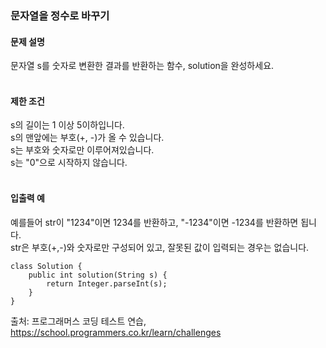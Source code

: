### 문자열을 정수로 바꾸기

#### 문제 설명
문자열 s를 숫자로 변환한 결과를 반환하는 함수, solution을 완성하세요.<br>
<br>

#### 제한 조건
s의 길이는 1 이상 5이하입니다.<br>
s의 맨앞에는 부호(+, -)가 올 수 있습니다.<br>
s는 부호와 숫자로만 이루어져있습니다.<br>
s는 "0"으로 시작하지 않습니다.<br>
<br>
#### 입출력 예<br>
예를들어 str이 "1234"이면 1234를 반환하고, "-1234"이면 -1234를 반환하면 됩니다.<br>
str은 부호(+,-)와 숫자로만 구성되어 있고, 잘못된 값이 입력되는 경우는 없습니다.<br>

```
class Solution {
    public int solution(String s) {
        return Integer.parseInt(s);
    }
}
```

출처: 프로그래머스 코딩 테스트 연습, https://school.programmers.co.kr/learn/challenges
